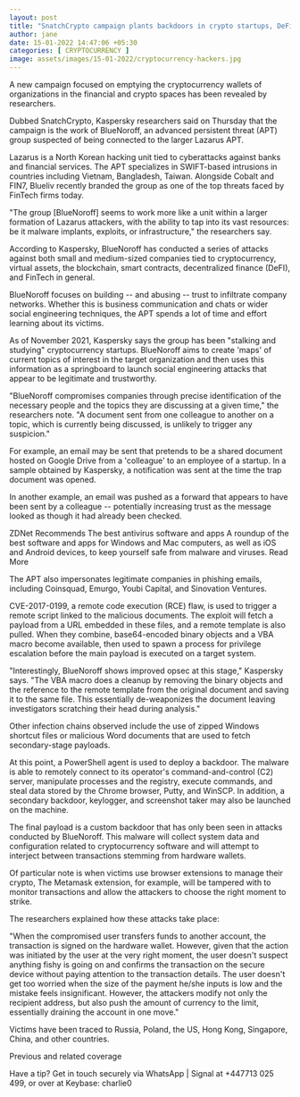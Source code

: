 ```yaml
---
layout: post
title: "SnatchCrypto campaign plants backdoors in crypto startups, DeFi, blockchain networks"
author: jane 
date: 15-01-2022 14:47:06 +05:30 
categories: [ CRYPTOCURRENCY ] 
image: assets/images/15-01-2022/cryptocurrency-hackers.jpg
---
```

A new campaign focused on emptying the cryptocurrency wallets of organizations in the financial and crypto spaces has been revealed by researchers.

Dubbed SnatchCrypto, Kaspersky researchers said on Thursday that the campaign is the work of BlueNoroff, an advanced persistent threat (APT) group suspected of being connected to the larger Lazarus APT.

Lazarus is a North Korean hacking unit tied to cyberattacks against banks and financial services. The APT specializes in SWIFT-based intrusions in countries including Vietnam, Bangladesh, Taiwan. Alongside Cobalt and FIN7, Blueliv recently branded the group as one of the top threats faced by FinTech firms today.

"The group [BlueNoroff] seems to work more like a unit within a larger formation of Lazarus attackers, with the ability to tap into its vast resources: be it malware implants, exploits, or infrastructure," the researchers say.

According to Kaspersky, BlueNoroff has conducted a series of attacks against both small and medium-sized companies tied to cryptocurrency, virtual assets, the blockchain, smart contracts, decentralized finance (DeFI), and FinTech in general.

BlueNoroff focuses on building -- and abusing -- trust to infiltrate company networks. Whether this is business communication and chats or wider social engineering techniques, the APT spends a lot of time and effort learning about its victims.

As of November 2021, Kaspersky says the group has been "stalking and studying" cryptocurrency startups. BlueNoroff aims to create 'maps' of current topics of interest in the target organization and then uses this information as a springboard to launch social engineering attacks that appear to be legitimate and trustworthy.

"BlueNoroff compromises companies through precise identification of the necessary people and the topics they are discussing at a given time," the researchers note. "A document sent from one colleague to another on a topic, which is currently being discussed, is unlikely to trigger any suspicion."

For example, an email may be sent that pretends to be a shared document hosted on Google Drive from a 'colleague' to an employee of a startup. In a sample obtained by Kaspersky, a notification was sent at the time the trap document was opened.

In another example, an email was pushed as a forward that appears to have been sent by a colleague -- potentially increasing trust as the message looked as though it had already been checked.

ZDNet Recommends The best antivirus software and apps A roundup of the best software and apps for Windows and Mac computers, as well as iOS and Android devices, to keep yourself safe from malware and viruses. Read More

The APT also impersonates legitimate companies in phishing emails, including Coinsquad, Emurgo, Youbi Capital, and Sinovation Ventures.

CVE-2017-0199, a remote code execution (RCE) flaw, is used to trigger a remote script linked to the malicious documents. The exploit will fetch a payload from a URL embedded in these files, and a remote template is also pulled. When they combine, base64-encoded binary objects and a VBA macro become available, then used to spawn a process for privilege escalation before the main payload is executed on a target system.

"Interestingly, BlueNoroff shows improved opsec at this stage," Kaspersky says. "The VBA macro does a cleanup by removing the binary objects and the reference to the remote template from the original document and saving it to the same file. This essentially de-weaponizes the document leaving investigators scratching their head during analysis."

Other infection chains observed include the use of zipped Windows shortcut files or malicious Word documents that are used to fetch secondary-stage payloads.

At this point, a PowerShell agent is used to deploy a backdoor. The malware is able to remotely connect to its operator's command-and-control (C2) server, manipulate processes and the registry, execute commands, and steal data stored by the Chrome browser, Putty, and WinSCP. In addition, a secondary backdoor, keylogger, and screenshot taker may also be launched on the machine.

The final payload is a custom backdoor that has only been seen in attacks conducted by BlueNoroff. This malware will collect system data and configuration related to cryptocurrency software and will attempt to interject between transactions stemming from hardware wallets.

Of particular note is when victims use browser extensions to manage their crypto, The Metamask extension, for example, will be tampered with to monitor transactions and allow the attackers to choose the right moment to strike.

The researchers explained how these attacks take place:

"When the compromised user transfers funds to another account, the transaction is signed on the hardware wallet. However, given that the action was initiated by the user at the very right moment, the user doesn't suspect anything fishy is going on and confirms the transaction on the secure device without paying attention to the transaction details. The user doesn't get too worried when the size of the payment he/she inputs is low and the mistake feels insignificant. However, the attackers modify not only the recipient address, but also push the amount of currency to the limit, essentially draining the account in one move."

Victims have been traced to Russia, Poland, the US, Hong Kong, Singapore, China, and other countries.

Previous and related coverage

Have a tip? Get in touch securely via WhatsApp | Signal at +447713 025 499, or over at Keybase: charlie0